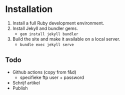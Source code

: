 # Installation
1. Install a full Ruby development environment.
2. Install Jekyll and bundler gems.
    - `gem install jekyll bundler`
3. Build the site and make it available on a local server.
    - `bundle exec jekyll serve`

## Todo
- Github actions (copy from f&d)
    - specifieke ftp user + password
- Schrijf artikel
- Publish

